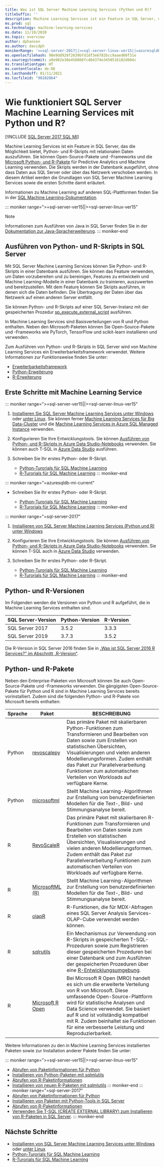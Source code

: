 ```yaml
---
title: Was ist SQL Server Machine Learning Services (Python und R)?
titleSuffix: ''
description: Machine Learning Services ist ein Feature in SQL Server, das die Möglichkeit bietet, Python- und R-Skripts mit relationalen Daten auszuführen. Sie können Open-Source-Pakete und -Frameworks und die Microsoft Python- und R-Pakete für Predictive Analytics und Machine Learning verwenden. Die Skripts werden in der Datenbank ausgeführt, ohne dass Daten aus SQL Server oder über das Netzwerk verschoben werden. In diesem Artikel werden die Grundlagen von SQL Server Machine Learning Services sowie die ersten Schritte damit erläutert.
ms.prod: sql
ms.technology: machine-learning-services
ms.date: 11/10/2020
ms.topic: overview
author: dphansen
ms.author: davidph
monikerRange: '>=sql-server-2017||>=sql-server-linux-ver15||=azuresqldb-mi-current'
ms.openlocfilehash: 98e9dd928f2639bfd1df3e6782bcc9aaed60f31e
ms.sourcegitcommit: a9e982e30e458866fcd64374e3458516182d604c
ms.translationtype: HT
ms.contentlocale: de-DE
ms.lasthandoff: 01/11/2021
ms.locfileid: "98102864"
---
```

# <a name="what-is-sql-server-machine-learning-services-with-python-and-r"></a>Wie funktioniert SQL Server Machine Learning Services mit Python und R?
[!INCLUDE [SQL Server 2017 SQL MI](../includes/applies-to-version/sqlserver2017-asdbmi.md)]

Machine Learning Services ist ein Feature in SQL Server, das die Möglichkeit bietet, Python- und R-Skripts mit relationalen Daten auszuführen. Sie können Open-Source-Pakete und -Frameworks und die [Microsoft Python- und R-Pakete](#packages) für Predictive Analytics und Machine Learning verwenden. Die Skripts werden in der Datenbank ausgeführt, ohne dass Daten aus SQL Server oder über das Netzwerk verschoben werden. In diesem Artikel werden die Grundlagen von SQL Server Machine Learning Services sowie die ersten Schritte damit erläutert.

Informationen zu Machine Learning auf anderen SQL-Plattformen finden Sie in der [SQL Machine Learning-Dokumentation](index.yml).

::: moniker range=">=sql-server-ver15||>=sql-server-linux-ver15"
> [!NOTE]
> Informationen zum Ausführen von Java in SQL Server finden Sie in der [Dokumentation zur Java-Spracherweiterung](../language-extensions/java-overview.md).
::: moniker-end

## <a name="execute-python-and-r-scripts-in-sql-server"></a>Ausführen von Python- und R-Skripts in SQL Server

Mit SQL Server Machine Learning Services können Sie Python- und R-Skripts in einer Datenbank ausführen. Sie können das Feature verwenden, um Daten vorzubereiten und zu bereinigen, Features zu entwickeln und Machine Learning-Modelle in einer Datenbank zu trainieren, auszuwerten und bereitzustellen. Mit dem Feature können Sie Skripts ausführen, in denen sich die Daten befinden. Die Übertragung der Daten über das Netzwerk auf einen anderen Server entfällt.

Sie können Python- und R-Skripts auf einer SQL Server-Instanz mit der gespeicherten Prozedur [sp_execute_external_script](../relational-databases/system-stored-procedures/sp-execute-external-script-transact-sql.md) ausführen.

In Machine Learning Services sind Basisverteilungen von R und Python enthalten. Neben den Microsoft-Paketen können Sie Open-Source-Pakete und -Frameworks wie PyTorch, TensorFlow und scikit-learn installieren und verwenden.

Zum Ausführen von Python- und R-Skripts in SQL Server wird von Machine Learning Services ein Erweiterbarkeitsframework verwendet. Weitere Informationen zur Funktionsweise finden Sie unter:

+ [Erweiterbarkeitsframework](concepts/extensibility-framework.md)
+ [Python-Erweiterung](concepts/extension-python.md)
+ [R-Erweiterung](concepts/extension-r.md)

## <a name="get-started-with-machine-learning-services"></a>Erste Schritte mit Machine Learning Service

::: moniker range=">=sql-server-ver15||>=sql-server-linux-ver15"
1. [Installieren Sie SQL Server Machine Learning Services unter Windows](install/sql-machine-learning-services-windows-install.md) oder [unter Linux](../linux/sql-server-linux-setup-machine-learning.md?toc=/sql/machine-learning/toc.json). Sie können ferner [Machine Learning Services für Big Data-Cluster](../big-data-cluster/machine-learning-services.md) und die [Machine Learning Services in Azure SQL Managed Instance](/azure/azure-sql/managed-instance/machine-learning-services-overview) verwenden.

1. Konfigurieren Sie Ihre Entwicklungstools. Sie können [Ausführen von Python- und R-Skripts in Azure Data Studio-Notebooks](install/sql-machine-learning-azure-data-studio.md) verwenden. Sie können auch T-SQL in [Azure Data Studio](../azure-data-studio/what-is-azure-data-studio.md) ausführen.

1. Schreiben Sie Ihr erstes Python- oder R-Skript.

   + [Python-Turorials für SQL Machine Learning](tutorials/python-tutorials.md)
   + [R-Turorials für SQL Machine Learning](tutorials/r-tutorials.md)
::: moniker-end

::: moniker range="=azuresqldb-mi-current"
+ Schreiben Sie Ihr erstes Python- oder R-Skript.

   + [Python-Turorials für SQL Machine Learning](tutorials/python-tutorials.md)
   + [R-Turorials für SQL Machine Learning](tutorials/r-tutorials.md)
::: moniker-end

::: moniker range="=sql-server-2017"
1. [Installieren von SQL Server Machine Learning Services (Python und R) unter Windows](install/sql-machine-learning-services-windows-install.md)

1. Konfigurieren Sie Ihre Entwicklungstools. Sie können [Ausführen von Python- und R-Skripts in Azure Data Studio-Notebooks](install/sql-machine-learning-azure-data-studio.md) verwenden. Sie können T-SQL auch in [Azure Data Studio](../azure-data-studio/what-is-azure-data-studio.md) verwenden.

1. Schreiben Sie Ihr erstes Python- oder R-Skript.

   + [Python-Turorials für SQL Machine Learning](tutorials/python-tutorials.md)
   + [R-Turorials für SQL Machine Learning](tutorials/r-tutorials.md)
::: moniker-end

<a name="versions"></a>

## <a name="python-and-r-versions"></a>Python- und R-Versionen

Im Folgenden werden die Versionen von Python und R aufgeführt, die in Machine Learning Services enthalten sind.

| SQL Server-Version | Python-Version | R-Version |
|-|-|-|
| SQL Server 2017 | 3.5.2 | 3.3.3 |
| SQL Server 2019 | 3.7.3 | 3.5.2 |

Die R-Version in SQL Server 2016 finden Sie in [„Was ist SQL Server 2016 R Services?“ im Abschnitt „R-Version“](r/sql-server-r-services.md?view=sql-server-2016&preserve-view=true#version).

<a name="packages"></a>

## <a name="python-and-r-packages"></a>Python- und R-Pakete

Neben den Enterprise-Paketen von Microsoft können Sie auch Open-Source-Pakete und -Frameworks verwenden. Die gängigsten Open-Source-Pakete für Python und R sind in Machine Learning Services bereits vorinstalliert. Zudem sind die folgenden Python- und R-Pakete von Microsoft bereits enthalten:

| Sprache | Paket | BESCHREIBUNG |
|-|-|-|
| Python | [revoscalepy](python/ref-py-revoscalepy.md) | Das primäre Paket mit skalierbaren Python-Funktionen zum Transformieren und Bearbeiten von Daten sowie zum Erstellen von statistischen Übersichten, Visualisierungen und vielen anderen Modellierungsformen. Zudem enthält das Paket zur Parallelverarbeitung Funktionen zum automatischen Verteilen von Workloads auf verfügbare Kerne. |
| Python | [microsoftml](python/ref-py-microsoftml.md) | Stellt Machine Learning-Algorithmen zur Erstellung von benutzerdefinierten Modellen für die Text-, Bild- und Stimmungsanalyse bereit. | 
| R | [RevoScaleR](r/ref-r-revoscaler.md) | Das primäre Paket mit skalierbaren R-Funktionen zum Transformieren und Bearbeiten von Daten sowie zum Erstellen von statistischen Übersichten, Visualisierungen und vielen anderen Modellierungsformen. Zudem enthält das Paket zur Parallelverarbeitung Funktionen zum automatischen Verteilen von Workloads auf verfügbare Kerne. |
| R | [MicrosoftML (R)](r/ref-r-microsoftml.md) | Stellt Machine Learning-Algorithmen zur Erstellung von benutzerdefinierten Modellen für die Text-, Bild- und Stimmungsanalyse bereit. |
| R | [olapR](r/ref-r-olapr.md) | R-Funktionen, die für MDX-Abfragen eines SQL Server Analysis Services-OLAP-Cube verwendet werden können. |
| R | [sqlrutils](r/ref-r-sqlrutils.md) | Ein Mechanismus zur Verwendung von R-Skripts in gespeicherten T-SQL-Prozeduren sowie zum Registrieren dieser gespeicherten Prozeduren bei einer Datenbank und zum Ausführen der gespeicherten Prozeduren über eine [R-Entwicklungsumgebung](r/set-up-a-data-science-client.md). |
| R | [Microsoft R Open](https://mran.microsoft.com/rro) | Bei Microsoft R Open (MRO) handelt es sich um die erweiterte Verteilung von R von Microsoft. Diese umfassende Open-Source-Plattform wird für statistische Analysen und Data Science verwendet. Sie basiert auf R und ist vollständig kompatibel mit R. Zudem beinhaltet sie Funktionen für eine verbesserte Leistung und Reproduzierbarkeit. |

Weitere Informationen zu den in Machine Learning Services installierten Paketen sowie zur Installation anderer Pakete finden Sie unter:

::: moniker range=">=sql-server-ver15||>=sql-server-linux-ver15"
+ [Abrufen von Paketinformationen für Python](package-management/python-package-information.md)
+ [Installieren von Python-Paketen mit sqlmlutils](package-management/install-additional-python-packages-on-sql-server.md)
+ [Abrufen von R-Paketinformationen](package-management/r-package-information.md)
+ [Installieren von neuen R-Paketen mit sqlmlutils](package-management/install-additional-r-packages-on-sql-server.md)
::: moniker-end
::: moniker range="=sql-server-2017"
+ [Abrufen von Paketinformationen für Python](package-management/python-package-information.md)
+ [Installieren von Paketen mit Python-Tools in SQL Server](package-management/install-python-packages-standard-tools.md)
+ [Abrufen von R-Paketinformationen](package-management/r-package-information.md)
+ [Verwenden Sie T-SQL (CREATE EXTERNAL LIBRARY) zum Installieren von R-Paketen in SQL Server](package-management/install-r-packages-with-tsql.md).
::: moniker-end

## <a name="next-steps"></a>Nächste Schritte

+ [Installieren von SQL Server Machine Learning Services unter Windows](install/sql-machine-learning-services-windows-install.md) oder [unter Linux](../linux/sql-server-linux-setup-machine-learning.md?toc=/sql/machine-learning/toc.json)
+ [Python-Turorials für SQL Machine Learning](tutorials/python-tutorials.md)
+ [R-Turorials für SQL Machine Learning](tutorials/r-tutorials.md)